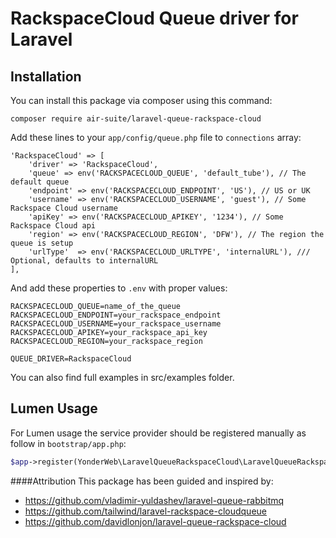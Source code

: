 RackspaceCloud Queue driver for Laravel
======================
## Installation

You can install this package via composer using this command:

```
composer require air-suite/laravel-queue-rackspace-cloud
```

Add these lines to your `app/config/queue.php` file to `connections` array:

	'RackspaceCloud' => [
		'driver' => 'RackspaceCloud',
		'queue' => env('RACKSPACECLOUD_QUEUE', 'default_tube'), // The default queue
		'endpoint' => env('RACKSPACECLOUD_ENDPOINT', 'US'), // US or UK
		'username' => env('RACKSPACECLOUD_USERNAME', 'guest'), // Some Rackspace Cloud username
		'apiKey' => env('RACKSPACECLOUD_APIKEY', '1234'), // Some Rackspace Cloud api
		'region' => env('RACKSPACECLOUD_REGION', 'DFW'), // The region the queue is setup
		'urlType'  => env('RACKSPACECLOUD_URLTYPE', 'internalURL'), /// Optional, defaults to internalURL
	],

And add these properties to `.env` with proper values:

	RACKSPACECLOUD_QUEUE=name_of_the_queue
	RACKSPACECLOUD_ENDPOINT=your_rackspace_endpoint
	RACKSPACECLOUD_USERNAME=your_rackspace_username
	RACKSPACECLOUD_APIKEY=your_rackspace_api_key
	RACKSPACECLOUD_REGION=your_rackspace_region

	QUEUE_DRIVER=RackspaceCloud

You can also find full examples in src/examples folder.

## Lumen Usage

For Lumen usage the service provider should be registered manually as follow in `bootstrap/app.php`:

```php
$app->register(YonderWeb\LaravelQueueRackspaceCloud\LaravelQueueRackspaceCloudServiceProvider::class);
```

####Attribution
This package has been guided and inspired by:
* https://github.com/vladimir-yuldashev/laravel-queue-rabbitmq
* https://github.com/tailwind/laravel-rackspace-cloudqueue
* https://github.com/davidlonjon/laravel-queue-rackspace-cloud

